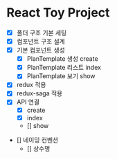 # React Toy Project

- [x] 폴더 구조 기본 세팅
- [x] 컴포넌트 구조 설계
- [x] 기본 컴포넌트 생성
  - [x] PlanTemplate 생성 create
  - [x] PlanTemplate 리스트 index
  - [x] PlanTemplate 보기 show
- [x] redux 적용
- [x] redux-saga 적용
- [x] API 연결
  - [x] create
  - [x] index
  - [] show
- [] 네이밍 컨벤션
  - [] 상수명
